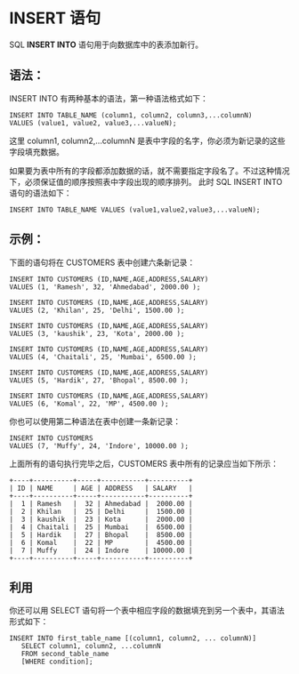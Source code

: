 # INSERT 语句 #

SQL **INSERT INTO** 语句用于向数据库中的表添加新行。

## 语法： ##

INSERT INTO 有两种基本的语法，第一种语法格式如下：

    INSERT INTO TABLE_NAME (column1, column2, column3,...columnN) 
    VALUES (value1, value2, value3,...valueN);

这里 column1, column2,...columnN 是表中字段的名字，你必须为新记录的这些字段填充数据。

如果要为表中所有的字段都添加数据的话，就不需要指定字段名了。不过这种情况下，必须保证值的顺序按照表中字段出现的顺序排列。 此时 SQL INSERT INTO 语句的语法如下：

    INSERT INTO TABLE_NAME VALUES (value1,value2,value3,...valueN);

## 示例： ##

下面的语句将在 CUSTOMERS 表中创建六条新记录：

    INSERT INTO CUSTOMERS (ID,NAME,AGE,ADDRESS,SALARY)
    VALUES (1, 'Ramesh', 32, 'Ahmedabad', 2000.00 );
    
    INSERT INTO CUSTOMERS (ID,NAME,AGE,ADDRESS,SALARY)
    VALUES (2, 'Khilan', 25, 'Delhi', 1500.00 );
    
    INSERT INTO CUSTOMERS (ID,NAME,AGE,ADDRESS,SALARY)
    VALUES (3, 'kaushik', 23, 'Kota', 2000.00 );
    
    INSERT INTO CUSTOMERS (ID,NAME,AGE,ADDRESS,SALARY)
    VALUES (4, 'Chaitali', 25, 'Mumbai', 6500.00 );
    
    INSERT INTO CUSTOMERS (ID,NAME,AGE,ADDRESS,SALARY)
    VALUES (5, 'Hardik', 27, 'Bhopal', 8500.00 );
    
    INSERT INTO CUSTOMERS (ID,NAME,AGE,ADDRESS,SALARY)
    VALUES (6, 'Komal', 22, 'MP', 4500.00 );

你也可以使用第二种语法在表中创建一条新记录：

    INSERT INTO CUSTOMERS 
    VALUES (7, 'Muffy', 24, 'Indore', 10000.00 );

上面所有的语句执行完毕之后，CUSTOMERS 表中所有的记录应当如下所示：

    +----+----------+-----+-----------+----------+
    | ID | NAME     | AGE | ADDRESS   | SALARY   |
    +----+----------+-----+-----------+----------+
    |  1 | Ramesh   |  32 | Ahmedabad |  2000.00 |
    |  2 | Khilan   |  25 | Delhi     |  1500.00 |
    |  3 | kaushik  |  23 | Kota      |  2000.00 |
    |  4 | Chaitali |  25 | Mumbai    |  6500.00 |
    |  5 | Hardik   |  27 | Bhopal    |  8500.00 |
    |  6 | Komal    |  22 | MP        |  4500.00 |
    |  7 | Muffy    |  24 | Indore    | 10000.00 |
    +----+----------+-----+-----------+----------+

## 利用 ##

你还可以用 SELECT 语句将一个表中相应字段的数据填充到另一个表中，其语法形式如下：

    INSERT INTO first_table_name [(column1, column2, ... columnN)] 
       SELECT column1, column2, ...columnN 
       FROM second_table_name
       [WHERE condition];
